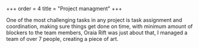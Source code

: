 +++
order = 4
title = "Project managment"
+++

One of the most challenging tasks in any project is task assignment and coordination, making sure things get done on time, with minimum amount of blockers to the team members, Oraia Rift was just about that, I managed a team of over 7 people, creating a piece of art.

